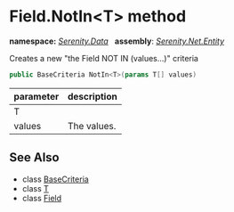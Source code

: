 # Field.NotIn&lt;T&gt; method
**namespace:** *[Serenity.Data](../../README.md#serenity.data-namespace)*   **assembly**: *[Serenity.Net.Entity](../../README.md)*

Creates a new "the Field NOT IN (values...)" criteria

```csharp
public BaseCriteria NotIn<T>(params T[] values)
```

| parameter | description |
| --- | --- |
| T |  |
| values | The values. |

## See Also

* class [BaseCriteria](../Serenity.Net.Data/../BaseCriteria.md)
* class [T](../Serenity.Net.Entity/../Field.T.md)
* class [Field](../Field.md)
